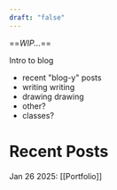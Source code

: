 ```yaml
---
draft: "false"
---
```

==*WIP...*==

Intro to blog

* recent "blog-y" posts
* writing writing
* drawing drawing
* other?
* classes?

# Recent Posts

Jan 26 2025: [[Portfolio]]